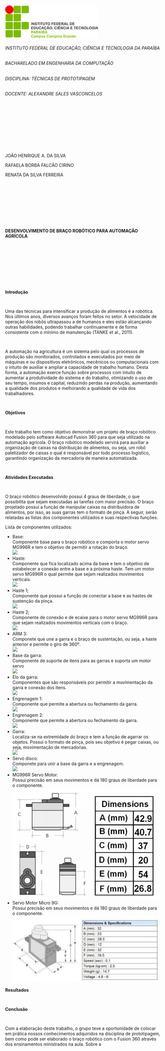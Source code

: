 ![logo IFPB](https://github.com/rafaelacirino/prototipagem/blob/main/logo_campus.png)<br>
<h6>INSTITUTO FEDERAL DE EDUCAÇÃO, CIÊNCIA E TECNOLOGIA DA PARAÍBA</h6>
<h6>BACHARELADO EM ENGENHARIA DA COMPUTAÇÃO</h6>
<h6>DISCIPLINA: TÉCNICAS DE PROTOTIPAGEM</h6>
<h6>DOCENTE: ALEXANDRE SALES VASCONCELOS</h6>
<br>
<br>
<br>
<br>
<br>
<br>
<br>
<br>
<p>JOÃO HENRIQUE A. DA SILVA</p>
<p>RAFAELA BORBA FALCÃO CIRINO</p>
<p>RENATA DA SILVA FERREIRA</p>
<br>
<br>
<br>
<br>
<br>
<br>
<br>
<br>
<p><b>DESENVOLVIMENTO DE BRAÇO ROBÓTICO PARA AUTOMAÇÃO AGRÍCOLA</b></p>
<br>
<br>
<br>
<br>
<br>
<br>
<br>
<br>
<p><b>Introdução</b></p>
<br>
<p>Uma das técnicas para intensificar a produção de alimentos é a robótica. Nos últimos anos, diversos avanços foram feitos no setor. A velocidade de operação dos robôs ultrapassou a de humanos e eles estão alcançando outras habilidades, podendo trabalhar continuamente e de forma consistente com o mínimo de manutenção (TANKE et al., 2011).</p>
<br>
<p>A automação na agricultura é um sistema pelo qual os processos de produção são monitorados, controlados e executados por meio de máquinas e ou dispositivos eletrônicos, mecênicos ou computacionais com o intuito de auxiliar e ampliar a capacidade de trabalho humano. Desta forma, a automação exerce função sobre processos com intuito de aumentar a produtividade do sistema e do trabalho, otimizando o uso de seu tempo, insumos e capital, reduzindo perdas na produção, aumentando a qualidade dos produtos e melhorando a qualidade de vida dos trabalhadores.</p>
<br>
<p><b>Objetivos</b></p>
<br>
<p>Este trabalho tem como objetivo demonstrar um projeto de braço robótico modelado pelo software Autocad Fusion 360 para que seja utilizado na automação agrícola. O braço robótico modelado servirá para auxiliar a organização de caixas na distribuição de alimentos, ou seja, um robô paletizador de caixas o qual é responsável por todo processo logístico, garantindo organização da mercadoria de maneira automatizada.</p>
<br>
<p><b>Atividades Executadas</b></p>
<br>
<p>O braço robótico desenvolvido possui 4 graus de liberdade, o que possibilita que sejam executadas as tarefas com maior precisão. O braço projetado possui a função de manipular caixas na distribuidora de alimentos, por isso, as suas garras tem o formato de pinça. A seguir, serão relatadas as listas dos componentes utilizados e suas respectivas funções.</p>
<p>Lista de componentes utilizados:</p>
<ul>
  <li>Base:</li> Componente base para o braço robótico e comporta o motor servo MG996R e tem o objetivo de permitir a rotação do braço.
  <br>
  <img src="url">
  <br>
  <li>Haste:</li> Componente que fica localizado acima da base e tem o objetivo de estabelecer a conexão entre a base e a próxima haste. Tem um motor servo MG996R o qual permite que sejam realizados movimentos verticais.
  <br>
  <img src="url">
  <br>
  <li>Haste 1;</li> Componente que possui a função de conectar a base e as hastes de sustenção da pinça.
  <br>
  <img src="url">
  <br>
  <li>Haste 2;</li>Componente de conexão e de ecaixe para o motor servo MG996R para que sejam realizados movimentos verticais com o braço.
  <br>
  <img src="url">
  <br>
  <li>ARM 3:</li>Componete que une a garra e o braço de sustentação, ou seja, a haste anterior e permite o giro de 360º.
  <br>
  <img src="url">
  <br>
  <li>Base da garra:</li>Componente de suporte de itens para as garras e suporta um motor servo
  <br>
  <img src="url">
  <br>
  <li>Elo da garra:</li>Componentes que são responsáveis por permitir a movimentação da garra e conexão dos itens.
  <br>
  <img src="url">
  <br>
  <li>Engrenagem 1:</li>Componente que permite a abertura ou fechamento da garra.
  <br>
  <img src="url">
  <br>
  <li>Engrenagem 2:</li>Componente que permite a abertura ou fechamento da garra.
  <br>
  <img src="url">
  <br>
  <li>Garra:</li> Localiza-se na extremidade do braço e tem a função de agarrar os objetos. Possui o formato de pinça, pois seu objetivo é pegar caixas, ou seja, movimentação de mercadorias.
  <br>
  <img src="url">
  <br>
  <li>Servo disco:</li>Componete para unir a base da garra e a engrenagem.
  <br>
  <img src="url">
  <br>
  <li>MG996R Servo Motor:</li>Possui precisão em seus movimentos e dá 180 graus de liberdade para o componente. 
  <br>
  <img src="https://github.com/rafaelacirino/bracorobotico/blob/main/mg996r-servo-s.jpg">
  <br>
  <li>Servo Motor Micro 9G:</li>Possui precisão em seus movimentos e dá 180 graus de liberdade para o componente.
  <br>
  <img src="https://github.com/rafaelacirino/bracorobotico/blob/main/micro9G.jpg">
  <br>
</ul>
<p><b>Resultados</b></p>
<br>
<p><b>Conclusão</b></p>
<br>
<p>Com a elaboração deste trabalho, o grupo teve a oportunidade de colocar em prática nossos conhecimentos adquiridos na disciplina de prototipagem, bem como pode ser elaborado o braço robótico com o Fusion 360 através dos ensinamentos ministrados na aula. Sobre a</p>

